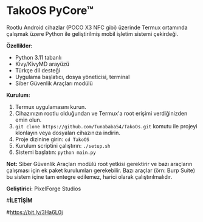 # TakoOS PyCore™

Rootlu Android cihazlar (POCO X3 NFC gibi) üzerinde Termux ortamında çalışmak üzere Python ile geliştirilmiş mobil işletim sistemi çekirdeği.

**Özellikler:**
- Python 3.11 tabanlı
- Kivy/KivyMD arayüzü
- Türkçe dil desteği
- Uygulama başlatıcı, dosya yöneticisi, terminal
- Siber Güvenlik Araçları modülü

**Kurulum:**

1. Termux uygulamasını kurun.
2. Cihazınızın rootlu olduğundan ve Termux'a root erişimi verdiğinizden emin olun.
3. `git clone https://github.com/Tunababa54/TakoOs.git` komutu ile projeyi klonlayın veya dosyaları cihazınıza indirin.
4. Proje dizinine girin: `cd TakoOS`
5. Kurulum scriptini çalıştırın: `./setup.sh`
6. Sistemi başlatın: `python main.py`

**Not:** Siber Güvenlik Araçları modülü root yetkisi gerektirir ve bazı araçların çalışması için ek paket kurulumları gerekebilir. Bazı araçlar (örn: Burp Suite) bu sistem içine tam entegre edilemez, harici olarak çalıştırılmalıdır.

**Geliştirici:** PixelForge Studios

#**İLETİŞİM**

#https://bit.ly/3Ha6L0j
